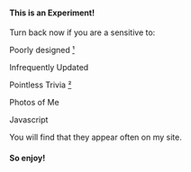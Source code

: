 #### This is an Experiment!

Turn back now if you are a sensitive to:  

Poorly designed <a href="http://theoatmeal.com/comics/design_hell">&#185;</a>

Infrequently Updated

Pointless Trivia <a href="http://dogman0.tripod.com/useless.html">&#178;</a>

Photos of Me

Javascript

You will find that they appear often on my site.

#### So enjoy!
